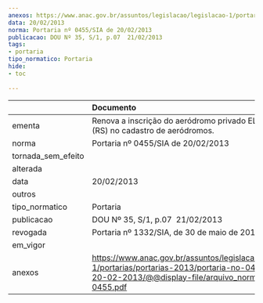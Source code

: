 ```yaml
---
anexos: https://www.anac.gov.br/assuntos/legislacao/legislacao-1/portarias/portarias-2013/portaria-no-0455-sia-de-20-02-2013/@@display-file/arquivo_norma/PA2013-0455.pdf
data: 20/02/2013
norma: Portaria nº 0455/SIA de 20/02/2013
publicacao: DOU Nº 35, S/1, p.07  21/02/2013
tags:
- portaria
tipo_normatico: Portaria
hide: 
- toc 
 
---
```


|                    | Documento                                                                                                                                                         |
|:-------------------|:------------------------------------------------------------------------------------------------------------------------------------------------------------------|
| ementa             | Renova a inscrição do aeródromo privado EL Dorado (RS) no cadastro de aeródromos.                                                                                 |
| norma              | Portaria nº 0455/SIA de 20/02/2013                                                                                                                                |
| tornada_sem_efeito |                                                                                                                                                                   |
| alterada           |                                                                                                                                                                   |
| data               | 20/02/2013                                                                                                                                                        |
| outros             |                                                                                                                                                                   |
| tipo_normatico     | Portaria                                                                                                                                                          |
| publicacao         | DOU Nº 35, S/1, p.07  21/02/2013                                                                                                                                  |
| revogada           | Portaria nº 1332/SIA, de 30 de maio de 2016                                                                                                                       |
| em_vigor           |                                                                                                                                                                   |
| anexos             | https://www.anac.gov.br/assuntos/legislacao/legislacao-1/portarias/portarias-2013/portaria-no-0455-sia-de-20-02-2013/@@display-file/arquivo_norma/PA2013-0455.pdf |